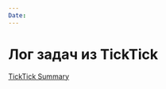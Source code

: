 ```yaml
---
Date:
---
```


# Лог задач из TickTick
[TickTick Summary](https://ticktick.com/webapp/#q/all/summary)
